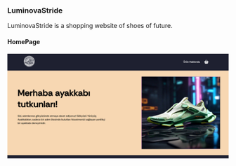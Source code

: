 ### LuminovaStride
LuminovaStride is a shopping website of shoes of future.
#### HomePage
![Alt text](<Ekran görüntüsü 2023-12-17 203433.png>)
